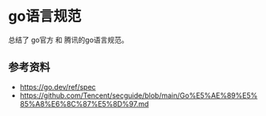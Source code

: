 # go语言规范
总结了 go官方 和 腾讯的go语言规范。

## 参考资料
- https://go.dev/ref/spec
- https://github.com/Tencent/secguide/blob/main/Go%E5%AE%89%E5%85%A8%E6%8C%87%E5%8D%97.md